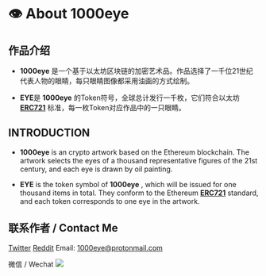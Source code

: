 # 👁️ About 1000eye


## 作品介绍

* **1000eye** 是一个基于以太坊区块链的加密艺术品。作品选择了一千位21世纪代表人物的眼睛，每只眼睛图像都采用油画的方式绘制。

* **EYE**是 **1000eye** 的Token符号，全球总计发行一千枚，它们符合以太坊 **[ERC721](https://eips.ethereum.org/EIPS/eip-721)** 标准，每一枚Token对应作品中的一只眼睛。





## INTRODUCTION

* **1000eye** is an crypto artwork based on the Ethereum blockchain. The artwork selects the eyes of a thousand representative figures of the 21st century, and each eye is drawn by oil painting.

* **EYE** is the token symbol of **1000eye** , which will be issued for one thousand items in total. They conform to the Ethereum **[ERC721](https://eips.ethereum.org/EIPS/eip-721)** standard, and each token corresponds to one eye in the artwork.


## 联系作者 / Contact Me

[Twitter](https://twitter.com/crypto1000eye)
[Reddit](https://www.reddit.com/r/1000eye/)
Email: 1000eye@protonmail.com

微信 / Wechat
![](https://i.imgur.com/S276lEf.jpg)
